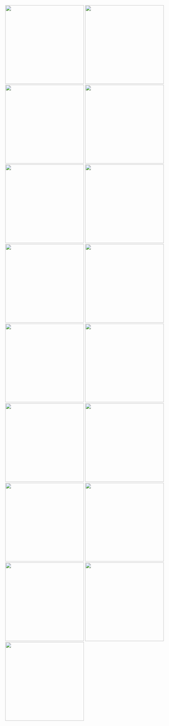<img src="https://github.com/Bhavin1313/Flutter_Final_Exam/assets/99348404/d728019e-928e-49ef-b2d4-b4dbf5024a1f" width="250px">
<img src="https://github.com/Bhavin1313/Flutter_Final_Exam/assets/99348404/811166dd-35f7-4ac3-9194-77cea9366a79" width="250px">
<img src="https://github.com/Bhavin1313/Flutter_Final_Exam/assets/99348404/54d53acf-19fe-442e-96d8-baa5f6442e1d" width="250px">
<img src="https://github.com/Bhavin1313/Flutter_Final_Exam/assets/99348404/523e58ea-1f61-4510-8087-86e1ab179b5e" width="250px">
<img src="https://github.com/Bhavin1313/Flutter_Final_Exam/assets/99348404/e689ce3c-27e3-4dd2-930f-d26a0d60b68f" width="250px">
<img src="https://github.com/Bhavin1313/Flutter_Final_Exam/assets/99348404/4befb221-7fd0-4838-a59a-7732df1cbe5a" width="250px">
<img src="https://github.com/Bhavin1313/Flutter_Final_Exam/assets/99348404/e812c628-5da4-4ffb-8aea-fb94681a70c3" width="250px">
<img src="https://github.com/Bhavin1313/Flutter_Final_Exam/assets/99348404/ee7b7dc1-7967-432c-90a4-cd03203941be" width="250px">
<img src="https://github.com/Bhavin1313/Flutter_Final_Exam/assets/99348404/5b5a1561-38e2-4006-9666-4e8160ab9ffc" width="250px">
<img src="https://github.com/Bhavin1313/Flutter_Final_Exam/assets/99348404/9ca13da4-04eb-409e-95ae-38bc43511ba0" width="250px">
<img src="https://github.com/Bhavin1313/Flutter_Final_Exam/assets/99348404/91977bb2-6ab2-4e14-b153-7f7c2dafa125" width="250px">
<img src="https://github.com/Bhavin1313/Flutter_Final_Exam/assets/99348404/d9db5ac2-3d05-4051-b44d-fd5bf02ab093" width="250px">
<img src="https://github.com/Bhavin1313/Flutter_Final_Exam/assets/99348404/cce29c4a-59bb-40fb-8e70-da12c06ef952" width="250px">
<img src="https://github.com/Bhavin1313/Flutter_Final_Exam/assets/99348404/51ac9f74-9c07-4c7c-bdc2-e6f1a424fc19" width="250px">
<img src="https://github.com/Bhavin1313/Flutter_Final_Exam/assets/99348404/a4751050-368f-4a6f-9c62-288ef2a909fc" width="250px">
<img src="https://github.com/Bhavin1313/Flutter_Final_Exam/assets/99348404/55dd5ec0-5a8c-49c8-8da5-35a211429d47" width="250px">
<img src="https://github.com/Bhavin1313/Flutter_Final_Exam/assets/99348404/8dcfaf47-cce8-4cfc-9538-51aefc813eb5" width="250px">

